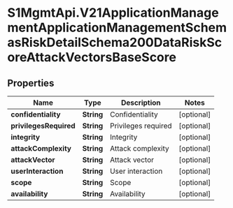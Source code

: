 # S1MgmtApi.V21ApplicationManagementApplicationManagementSchemasRiskDetailSchema200DataRiskScoreAttackVectorsBaseScore

## Properties
Name | Type | Description | Notes
------------ | ------------- | ------------- | -------------
**confidentiality** | **String** | Confidentiality | [optional] 
**privilegesRequired** | **String** | Privileges required | [optional] 
**integrity** | **String** | Integrity | [optional] 
**attackComplexity** | **String** | Attack complexity | [optional] 
**attackVector** | **String** | Attack vector | [optional] 
**userInteraction** | **String** | User interaction | [optional] 
**scope** | **String** | Scope | [optional] 
**availability** | **String** | Availability | [optional] 


